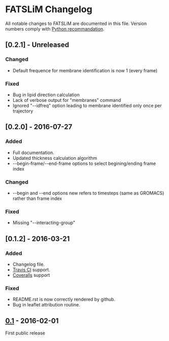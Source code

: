 # FATSLiM Changelog
All notable changes to FATSLiM are documented in this file.
Version numbers comply with [Python recommandation](https://www.python.org/dev/peps/pep-0440/).

## [0.2.1] - Unreleased
### Changed
- Default frequence for membrane identification is now 1 (every frame)

### Fixed
- Bug in lipid direction calculation
- Lack of verbose output for "membranes" command
- Ignored "--idfreq" option leading to membrane identified only once per trajectory

## [0.2.0] - 2016-07-27
### Added
- Full documentation.
- Updated thickness calculation algorithm
- --begin-frame/--end-frame options to select begining/ending frame index

### Changed
- --begin and --end options new refers to timesteps (same as GROMACS) rather than frame index

### Fixed
- Missing "--interacting-group"

## [0.1.2] - 2016-03-21
### Added
- Changelog file.
- [Travis CI](https://travis-ci.org/FATSLiM/fatslim) support.
- [Coveralls](https://coveralls.io/github/FATSLiM/fatslim) support

### Fixed
- README.rst is now correctly rendered by github.
- Bug in leaflet attribution routine.


## [0.1] - 2016-02-01
First public release

[Unreleased]: https://github.com/FATSLiM/fatslim/tree/develop
[0.1]: https://github.com/FATSLiM/fatslim/releases/tag/v0.1